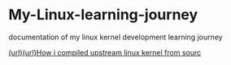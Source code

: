 # My-Linux-learning-journey
documentation of my linux kernel development learning journey 

[(url)(url)How i compiled upstream linux kernel from sourc](https://github.com/paulnwoko/My-Linux-learning-journey/blob/branch/Compiling%20Linux%20kernel%20from%20source.md)
